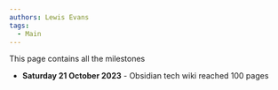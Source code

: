 ```yaml
---
authors: Lewis Evans
tags:
  - Main
---
```

This page contains all the milestones
- **Saturday 21 October 2023** - Obsidian tech wiki reached 100 pages